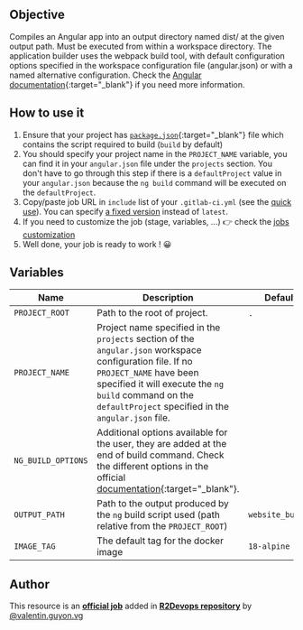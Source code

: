 ## Objective

Compiles an Angular app into an output directory named dist/ at the given output path. Must be executed from within a workspace directory.
The application builder uses the webpack build tool, with default configuration options specified in the workspace configuration file (angular.json) or with a named alternative configuration. Check the [Angular documentation](https://angular.io/cli/build){:target="_blank"} if you need more information.

## How to use it

1. Ensure that your project has
   [`package.json`](https://docs.npmjs.com/cli/v6/configuring-npm/package-json){:target="_blank"}
   file which contains the script required to build (`build` by default)
1. You should specify your project name in the `PROJECT_NAME` variable, you can find it in your `angular.json` file under the `projects` section. You don't have to go through this step if there is a `defaultProject` value in your `angular.json` because the `ng build` command will be executed on the  `defaultProject`.
1. Copy/paste job URL in `include` list of your `.gitlab-ci.yml` (see the [quick use](https://docs.r2devops.io/get-started/use-templates/#use-a-template)). You can specify [a fixed version](https://docs.r2devops.io/get-started/use-templates/#versioning) instead of `latest`.
1. If you need to customize the job (stage, variables, ...) 👉 check the [jobs
   customization](https://docs.r2devops.io/get-started/use-templates/#job-templates-customization)
1. Well done, your job is ready to work ! 😀

## Variables

| Name | Description | Default |
| ---- | ----------- | ------- |
| `PROJECT_ROOT` <img width=100/> | Path to the root of project. <img width=175/> | `.` <img width=100/> |
| `PROJECT_NAME`  | Project name specified in the `projects` section of the `angular.json` workspace configuration file. If no `PROJECT_NAME` have been specified it will execute the `ng build` command on the `defaultProject` specified in the `angular.json` file. | ` `  |
| `NG_BUILD_OPTIONS`  | Additional options available for the user, they are added at the end of build command. Check the different options in the official [documentation](https://angular.io/cli/build){:target="_blank"}.  | ` `  |
| `OUTPUT_PATH`  | Path to the output produced by the `ng` build script used (path relative from the `PROJECT_ROOT`) | `website_build/`  |
| `IMAGE_TAG` | The default tag for the docker image | `18-alpine`  |

## Author
This resource is an **[official job](https://docs.r2devops.io/get-started/faq/#use-a-template)** added in [**R2Devops repository**](https://gitlab.com/r2devops/hub) by [@valentin.guyon.vg](https://gitlab.com/valentin.guyon.vg)
